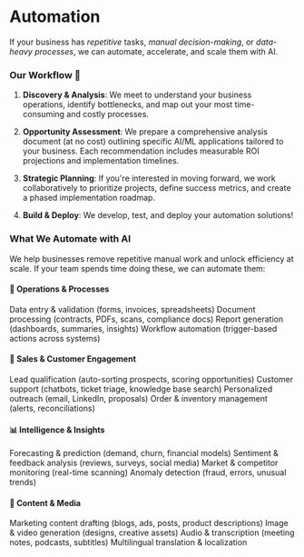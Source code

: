 # Automation

If your business has _repetitive_ tasks, _manual decision-making_, or _data-heavy processes_,
we can automate, accelerate, and scale them with AI.


### Our Workflow 🔄

1. **Discovery & Analysis**: We meet to understand your business operations, identify bottlenecks, and map out your most time-consuming and costly processes.

2. **Opportunity Assessment**: We prepare a comprehensive analysis document (at no cost) outlining specific AI/ML applications tailored to your business. Each recommendation includes measurable ROI projections and implementation timelines.

3. **Strategic Planning**: If you're interested in moving forward, we work collaboratively to prioritize projects, define success metrics, and create a phased implementation roadmap.

4. **Build & Deploy**: We develop, test, and deploy your automation solutions!



### What We Automate with AI
We help businesses remove repetitive manual work and unlock efficiency at scale.
If your team spends time doing these, we can automate them:

#### 🔄 Operations & Processes
Data entry & validation (forms, invoices, spreadsheets)
Document processing (contracts, PDFs, scans, compliance docs)
Report generation (dashboards, summaries, insights)
Workflow automation (trigger-based actions across systems)

#### 🛒 Sales & Customer Engagement
Lead qualification (auto-sorting prospects, scoring opportunities)
Customer support (chatbots, ticket triage, knowledge base search)
Personalized outreach (email, LinkedIn, proposals)
Order & inventory management (alerts, reconciliations)

#### 📊 Intelligence & Insights
Forecasting & prediction (demand, churn, financial models)
Sentiment & feedback analysis (reviews, surveys, social media)
Market & competitor monitoring (real-time scanning)
Anomaly detection (fraud, errors, unusual trends)

####  🎨 Content & Media
Marketing content drafting (blogs, ads, posts, product descriptions)
Image & video generation (designs, creative assets)
Audio & transcription (meeting notes, podcasts, subtitles)
Multilingual translation & localization

